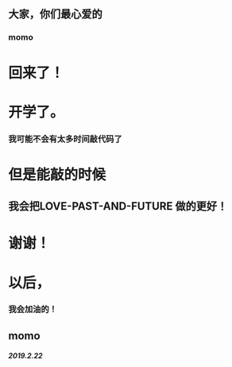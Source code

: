 ## 大家，你们最心爱的
### momo
# 回来了！
# 开学了。
### 我可能不会有太多时间敲代码了
# 但是能敲的时候
## 我会把LOVE-PAST-AND-FUTURE 做的更好！
# 谢谢！
# 以后，
### 我会加油的！
## momo
##### 2019.2.22
